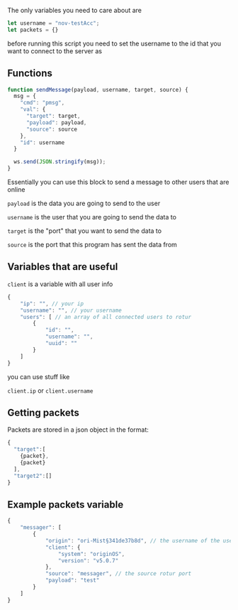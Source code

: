 
The only variables you need to care about are

```js
let username = "nov-testAcc";
let packets = {}
```

before running this script you need to set the username to the id that you want to connect to the server as

## Functions

```js
function sendMessage(payload, username, target, source) {
  msg = {
    "cmd": "pmsg",
    "val": {
      "target": target,
      "payload": payload,
      "source": source
    },
    "id": username
  }

  ws.send(JSON.stringify(msg));
}
```

Essentially you can use this block to send a message to other users that are online


`payload` is the data you are going to send to the user

`username` is the user that you are going to send the data to

`target` is the "port" that you want to send the data to

`source` is the port that this program has sent the data from

## Variables that are useful

`client` is a variable with all user info

```js
{
    "ip": "", // your ip
    "username": "", // your username
    "users": [ // an array of all connected users to rotur
        {
            "id": "",
            "username": "",
            "uuid": ""
        }
    ]
}
```

you can use stuff like

`client.ip` or `client.username`

## Getting packets

Packets are stored in a json object in the format:

```js
{
  "target":[
    {packet},
    {packet}
  ],
  "target2":[]
}
```

## Example packets variable

```js
{
    "messager": [
        {
            "origin": "ori-Mist§341de37b8d", // the username of the user that sent the data
            "client": {
                "system": "originOS",
                "version": "v5.0.7"
            },
            "source": "messager", // the source rotur port
            "payload": "test"
        }
    ]
}
```
